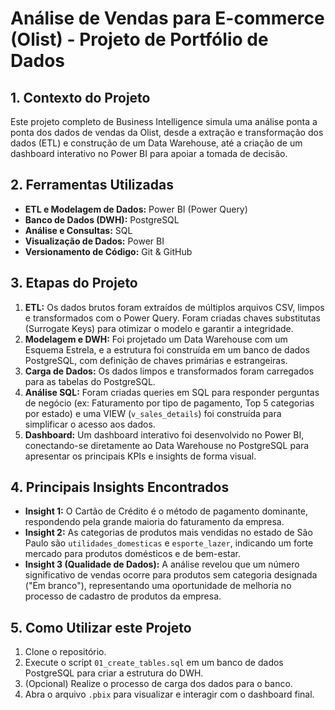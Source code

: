 # Análise de Vendas para E-commerce (Olist) - Projeto de Portfólio de Dados

## 1. Contexto do Projeto
Este projeto completo de Business Intelligence simula uma análise ponta a ponta dos dados de vendas da Olist, desde a extração e transformação dos dados (ETL) e construção de um Data Warehouse, até a criação de um dashboard interativo no Power BI para apoiar a tomada de decisão.

## 2. Ferramentas Utilizadas
* **ETL e Modelagem de Dados:** Power BI (Power Query)
* **Banco de Dados (DWH):** PostgreSQL
* **Análise e Consultas:** SQL
* **Visualização de Dados:** Power BI
* **Versionamento de Código:** Git & GitHub

## 3. Etapas do Projeto
1.  **ETL:** Os dados brutos foram extraídos de múltiplos arquivos CSV, limpos e transformados com o Power Query. Foram criadas chaves substitutas (Surrogate Keys) para otimizar o modelo e garantir a integridade.
2.  **Modelagem e DWH:** Foi projetado um Data Warehouse com um Esquema Estrela, e a estrutura foi construída em um banco de dados PostgreSQL, com definição de chaves primárias e estrangeiras.
3.  **Carga de Dados:** Os dados limpos e transformados foram carregados para as tabelas do PostgreSQL.
4.  **Análise SQL:** Foram criadas queries em SQL para responder perguntas de negócio (ex: Faturamento por tipo de pagamento, Top 5 categorias por estado) e uma VIEW (`v_sales_details`) foi construída para simplificar o acesso aos dados.
5.  **Dashboard:** Um dashboard interativo foi desenvolvido no Power BI, conectando-se diretamente ao Data Warehouse no PostgreSQL para apresentar os principais KPIs e insights de forma visual.

## 4. Principais Insights Encontrados
* **Insight 1:** O Cartão de Crédito é o método de pagamento dominante, respondendo pela grande maioria do faturamento da empresa.
* **Insight 2:** As categorias de produtos mais vendidas no estado de São Paulo são `utilidades_domesticas` e `esporte_lazer`, indicando um forte mercado para produtos domésticos e de bem-estar.
* **Insight 3 (Qualidade de Dados):** A análise revelou que um número significativo de vendas ocorre para produtos sem categoria designada ("Em branco"), representando uma oportunidade de melhoria no processo de cadastro de produtos da empresa.

## 5. Como Utilizar este Projeto
1.  Clone o repositório.
2.  Execute o script `01_create_tables.sql` em um banco de dados PostgreSQL para criar a estrutura do DWH.
3.  (Opcional) Realize o processo de carga dos dados para o banco.
4.  Abra o arquivo `.pbix` para visualizar e interagir com o dashboard final.